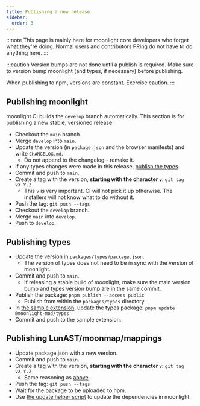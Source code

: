 ```yaml
---
title: Publishing a new release
sidebar:
  order: 3
---
```


:::note
This page is mainly here for moonlight core developers who forget what they're doing. Normal users and contributors PRing do not have to do anything here.
:::

:::caution
Version bumps are not done until a publish is required. Make sure to version bump moonlight (and types, if necessary) before publishing.

When publishing to npm, versions are constant. Exercise caution.
:::

## Publishing moonlight

moonlight CI builds the `develop` branch automatically. This section is for publishing a new stable, versioned release.

- Checkout the `main` branch.
- Merge `develop` into `main`.
- Update the version (in `package.json` and the browser manifests) and write `CHANGELOG.md`.
  - Do not append to the changelog - remake it.
- If any types changes were made in this release, [publish the types](#publishing-types).
- Commit and push to `main`.
- Create a tag with the version, **starting with the character `v`**: `git tag vX.Y.Z`
  - This `v` is very important. CI will not pick it up otherwise. The installers will not know what to do without it.
- Push the tag: `git push --tags`
- Checkout the `develop` branch.
- Merge `main` into `develop`.
- Push to `develop`.

## Publishing types

- Update the version in `packages/types/package.json`.
  - The version of types does not need to be in sync with the version of moonlight.
- Commit and push to `main`.
  - If releasing a stable build of moonlight, make sure the main version bump and types version bump are in the same commit.
- Publish the package: `pnpm publish --access public`
  - Publish from within the `packages/types` directory.
- In [the sample extension](https://github.com/moonlight-mod/sample-extension), update the types package: `pnpm update @moonlight-mod/types`
- Commit and push to the sample extension.

## Publishing LunAST/moonmap/mappings

- Update package.json with a new version.
- Commit and push to `main`.
- Create a tag with the version, **starting with the character `v`**: `git tag vX.Y.Z`
  - Same reasoning as [above](#publishing-moonlight).
- Push the tag: `git push --tags`
- Wait for the package to be uploaded to npm.
- Use [the update helper script](/dev/helper-scripts) to update the dependencies in moonlight.
